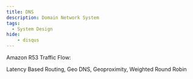 ```yaml
---
title: DNS
description: Domain Network System
tags:
  - System Design
hide:
    - disqus
---
```


Amazon R53 Traffic Flow:

Latency Based Routing,
Geo DNS,
Geoproximity,
Weighted Round Robin
